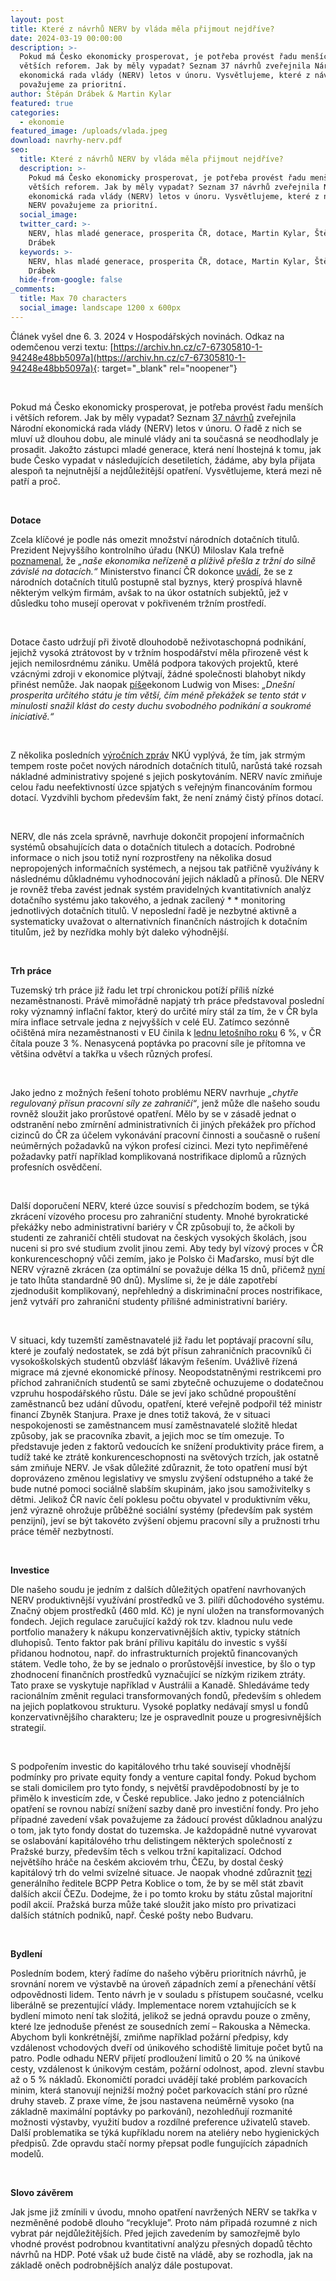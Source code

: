 ```yaml
---
layout: post
title: Které z návrhů NERV by vláda měla přijmout nejdříve?
date: 2024-03-19 00:00:00
description: >-
  Pokud má Česko ekonomicky prosperovat, je potřeba provést řadu menších i
  větších reforem. Jak by měly vypadat? Seznam 37 návrhů zveřejnila Národní
  ekonomická rada vlády (NERV) letos v únoru. Vysvětlujeme, které z návrhů NERV
  považujeme za prioritní.
author: Štěpán Drábek & Martin Kylar
featured: true
categories:
  - ekonomie
featured_image: /uploads/vlada.jpeg
download: navrhy-nerv.pdf
seo:
  title: Které z návrhů NERV by vláda měla přijmout nejdříve?
  description: >-
    Pokud má Česko ekonomicky prosperovat, je potřeba provést řadu menších i
    větších reforem. Jak by měly vypadat? Seznam 37 návrhů zveřejnila Národní
    ekonomická rada vlády (NERV) letos v únoru. Vysvětlujeme, které z návrhů
    NERV považujeme za prioritní.
  social_image:
  twitter_card: >-
    NERV, hlas mladé generace, prosperita ČR, dotace, Martin Kylar, Štěpán
    Drábek
  keywords: >-
    NERV, hlas mladé generace, prosperita ČR, dotace, Martin Kylar, Štěpán
    Drábek
  hide-from-google: false
_comments:
  title: Max 70 characters
  social_image: landscape 1200 x 600px
---
```

Článek vyšel dne 6. 3. 2024 v Hospodářských novinách. Odkaz na odemčenou verzi textu: [https://archiv.hn.cz/c7-67305810-1-94248e48bb5097a](https://archiv.hn.cz/c7-67305810-1-94248e48bb5097a){: target="_blank" rel="noopener"}

&nbsp;

Pokud má Česko ekonomicky prosperovat, je potřeba provést řadu menších i větších reforem. Jak by měly vypadat? Seznam [37 návrhů](https://vlada.gov.cz/cz/ppov/nerv/aktuality/narodni-ekonomicka-rada-vlady-pripravila-navrhy-prorustovych-opatreni-211585/) zveřejnila Národní ekonomická rada vlády (NERV) letos v únoru. O řadě z nich se mluví už dlouhou dobu, ale minulé vlády ani ta současná se neodhodlaly je prosadit. Jakožto zástupci mladé generace, která není lhostejná k tomu, jak bude Česko vypadat v následujících desetiletích, žádáme, aby byla přijata alespoň ta nejnutnější a nejdůležitější opatření. Vysvětlujeme, která mezi ně patří a proč.

&nbsp;

**Dotace**

Zcela klíčové je podle nás omezit množství národních dotačních titulů. Prezident Nejvyššího kontrolního úřadu (NKÚ) Miloslav Kala trefně [poznamenal](https://plus.rozhlas.cz/sef-nku-kala-nase-ekonomika-nerizene-a-plizive-presla-z-trzni-do-silne-zavisle-8964726), že *„naše ekonomika neřízeně a plíživě přešla z tržní do silně závislé na dotacích.“* Ministerstvo financí ČR dokonce [uvádí](https://www.mfcr.cz/cs/ministerstvo/media/ozdravny-balicek), že se z národních dotačních titulů postupně stal byznys, který prospívá hlavně některým velkým firmám, avšak to na úkor ostatních subjektů, jež v důsledku toho musejí operovat v pokřiveném tržním prostředí.

&nbsp;

Dotace často udržují při životě dlouhodobě neživotaschopná podnikání, jejichž vysoká ztrátovost by v tržním hospodářství měla přirozeně vést k jejich nemilosrdnému zániku. Umělá podpora takových projektů, které vzácnými zdroji v ekonomice plýtvají, žádné společnosti blahobyt nikdy přinést nemůže. Jak naopak [píše](https://cdn.mises.org/The%20Anti-Capitalistic%20Mentality_3.pdf)ekonom Ludwig von Mises: *„Dnešní prosperita určitého státu je tím větší, čím méně překážek se tento stát v minulosti snažil klást do cesty duchu svobodného podnikání a soukromé iniciativě.“*

&nbsp;

Z několika posledních [výročních zpráv](https://www.nku.cz/cz/publikace-a-dokumenty/vyrocni-zprava/) NKÚ vyplývá, že tím, jak strmým tempem roste počet nových národních dotačních titulů, narůstá také rozsah nákladné administrativy spojené s jejich poskytováním. NERV navíc zmiňuje celou řadu neefektivností úzce spjatých s veřejným financováním formou dotací. Vyzdvihli bychom především fakt, že není známý čistý přínos dotací.

&nbsp;

NERV, dle nás zcela správně, navrhuje dokončit propojení informačních systémů obsahujících data o dotačních titulech a dotacích. Podrobné informace o nich jsou totiž nyní rozprostřeny na několika dosud nepropojených informačních systémech, a nejsou tak patřičně využívány k následnému důkladnému vyhodnocování jejich nákladů a přínosů. Dle NERV je rovněž třeba zavést jednak systém pravidelných kvantitativních analýz dotačního systému jako takového, a jednak zacílený * * monitoring jednotlivých dotačních titulů. V neposlední řadě je nezbytné aktivně a systematicky uvažovat o alternativních finančních nástrojích k dotačním titulům, jež by nezřídka mohly být daleko výhodnější.

&nbsp;

**Trh práce**

Tuzemský trh práce již řadu let trpí chronickou potíží příliš nízké nezaměstnanosti. Právě mimořádně napjatý trh práce představoval poslední roky významný inflační faktor, který do určité míry stál za tím, že v ČR byla míra inflace setrvale jedna z nejvyšších v celé EU. Zatímco sezónně očištěná míra nezaměstnanosti v EU činila k [lednu letošního roku](https://ec.europa.eu/eurostat/web/products-euro-indicators/w/3-01032024-bp) 6 %, v ČR čítala pouze 3 %. Nenasycená poptávka po pracovní síle je přítomna ve většina odvětví a takřka u všech různých profesí.

&nbsp;

Jako jedno z možných řešení tohoto problému NERV navrhuje *„chytře regulovaný přísun pracovní síly ze zahraničí“*, jenž může dle našeho soudu rovněž sloužit jako prorůstové opatření. Mělo by se v zásadě jednat o odstranění nebo zmírnění administrativních či jiných překážek pro příchod cizinců do ČR za účelem vykonávání pracovní činnosti a současně o rušení neúměrných požadavků na výkon profesí cizinci. Mezi tyto nepřiměřené požadavky patří například komplikovaná nostrifikace diplomů a různých profesních osvědčení.

&nbsp;

Další doporučení NERV, které úzce souvisí s předchozím bodem, se týká zkrácení vízového procesu pro zahraniční studenty. Mnohé byrokratické překážky nebo administrativní bariéry v ČR způsobují to, že ačkoli by studenti ze zahraničí chtěli studovat na českých vysokých školách, jsou nuceni si pro své studium zvolit jinou zemi. Aby tedy byl vízový proces v ČR konkurenceschopný vůči zemím, jako je Polsko či Maďarsko, musí být dle NERV výrazně zkrácen (za optimální se považuje délka 15 dnů, přičemž [nyní](https://www.mvcr.cz/clanek/vizum-k-pobytu-nad-90-dnu-dlouhodobe.aspx) je tato lhůta standardně 90 dnů). Myslíme si, že je dále zapotřebí zjednodušit komplikovaný, nepřehledný a diskriminační proces nostrifikace, jenž vytváří pro zahraniční studenty přílišné administrativní bariéry.

&nbsp;

V situaci, kdy tuzemští zaměstnavatelé již řadu let poptávají pracovní sílu, které je zoufalý nedostatek, se zdá být přísun zahraničních pracovníků či vysokoškolských studentů obzvlášť lákavým řešením. Uvážlivě řízená migrace má zjevné ekonomické přínosy. Neopodstatněnými restrikcemi pro příchod zahraničních studentů se sami zbytečně ochuzujeme o dodatečnou vzpruhu hospodářského růstu. Dále se jeví jako schůdné propouštění zaměstnanců bez udání důvodu, opatření, které veřejně podpořil též ministr financí Zbyněk Stanjura. Praxe je dnes totiž taková, že v situaci nespokojenosti se zaměstnancem musí zaměstnavatelé složitě hledat způsoby, jak se pracovníka zbavit, a jejich moc se tím omezuje. To představuje jeden z faktorů vedoucích ke snížení produktivity práce firem, a tudíž také ke ztrátě konkurenceschopnosti na světových trzích, jak ostatně sám zmiňuje NERV. Je však důležité zdůraznit, že toto opatření musí být doprovázeno změnou legislativy ve smyslu zvýšení odstupného a také že bude nutné pomoci sociálně slabším skupinám, jako jsou samoživitelky s dětmi. Jelikož ČR navíc čelí poklesu počtu obyvatel v produktivním věku, jenž výrazně ohrožuje průběžné sociální systémy (především pak systém penzijní), jeví se být takovéto zvýšení objemu pracovní síly a pružnosti trhu práce téměř nezbytností.

&nbsp;

**Investice**

Dle našeho soudu je jedním z dalších důležitých opatření navrhovaných NERV produktivnější využívání prostředků ve 3. pilíři důchodového systému. Značný objem prostředků (460 mld. Kč) je nyní uložen na transformovaných fondech. Jejich regulace zaručující každý rok tzv. kladnou nulu vede portfolio manažery k nákupu konzervativnějších aktiv, typicky státních dluhopisů. Tento faktor pak brání přílivu kapitálu do investic s vyšší přidanou hodnotou, např. do infrastrukturních projektů financovaných státem. Vedle toho, že by se jednalo o prorůstovější investice, by šlo o typ zhodnocení finančních prostředků vyznačující se nízkým rizikem ztráty. Tato praxe se vyskytuje například v Austrálii a Kanadě. Shledáváme tedy racionálním změnit regulaci transformovaných fondů, především s ohledem na jejich poplatkovou strukturu. Vysoké poplatky nedávají smysl u fondů konzervativnějšího charakteru; lze je ospravedlnit pouze u progresivnějších strategií.

&nbsp;

S podpořením investic do kapitálového trhu také souvisejí vhodnější podmínky pro private equity fondy a venture capital fondy. Pokud bychom se stali domicilem pro tyto fondy, s největší pravděpodobností by je to přimělo k investicím zde, v České republice. Jako jedno z potenciálních opatření se rovnou nabízí snížení sazby daně pro investiční fondy. Pro jeho případné zavedení však považujeme za žádoucí provést důkladnou analýzu o tom, jak tyto fondy dostat do tuzemska. Je každopádně nutné vyvarovat se oslabování kapitálového trhu delistingem některých společností z Pražské burzy, především těch s velkou tržní kapitalizací. Odchod největšího hráče na českém akciovém trhu, ČEZu, by dostal český kapitálový trh do velmi svízelné situace. Je naopak vhodné zdůraznit [tezi](https://www.kurzy.cz/zpravy/756353-petr-koblic-bcpp-odkup-akcii-cez-nedava-smysl-byt-statem-naopak-bych-prodal-dalsi-cenne-papiry/) generálního ředitele BCPP Petra Koblice o tom, že by se měl stát zbavit dalších akcií ČEZu. Dodejme, že i po tomto kroku by státu zůstal majoritní podíl akcií. Pražská burza může také sloužit jako místo pro privatizaci dalších státních podniků, např. České pošty nebo Budvaru.

&nbsp;

**Bydlení**

Posledním bodem, který řadíme do našeho výběru prioritních návrhů, je srovnání norem ve výstavbě na úroveň západních zemí a přenechání větší odpovědnosti lidem. Tento návrh je v souladu s přístupem současné, vcelku liberálně se prezentující vlády. Implementace norem vztahujících se k bydlení mimoto není tak složitá, jelikož se jedná opravdu pouze o změny, které lze jednoduše přenést ze sousedních zemí – Rakouska a Německa. Abychom byli konkrétnější, zmiňme například požární předpisy, kdy vzdálenost vchodových dveří od únikového schodiště limituje počet bytů na patro. Podle odhadu NERV přijetí prodloužení limitů o 20 % na únikové cesty, vzdálenost k únikovým cestám, požární odolnost, apod. zlevní stavbu až o 5 % nákladů. Ekonomičtí poradci uvádějí také problém parkovacích minim, která stanovují nejnižší možný počet parkovacích stání pro různé druhy staveb. Z praxe víme, že jsou nastavena neúměrně vysoko (na základně maximální poptávky po parkování), nezohledňují rozmanité možnosti výstavby, využití budov a rozdílné preference uživatelů staveb. Další problematika se týká kupříkladu norem na ateliéry nebo hygienických předpisů. Zde opravdu stačí normy přepsat podle fungujících západních modelů.

&nbsp;

**Slovo závěrem**

Jak jsme již zmínili v úvodu, mnoho opatření navržených NERV se takřka v nezměněné podobě dlouho “recykluje”. Proto nám připadá rozumné z nich vybrat pár nejdůležitějších. Před jejich zavedením by samozřejmě bylo vhodné provést podrobnou kvantitativní analýzu přesných dopadů těchto návrhů na HDP. Poté však už bude čistě na vládě, aby se rozhodla, jak na základě oněch podrobnějších analýz dále postupovat.